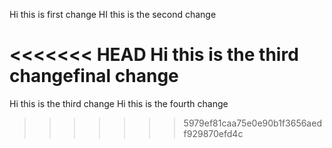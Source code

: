Hi this is first change
HI this is the second change



<<<<<<< HEAD
Hi this is the third changefinal change
=======
Hi this is the third change
Hi this is the fourth change
>>>>>>> 5979ef81caa75e0e90b1f3656aedf929870efd4c
